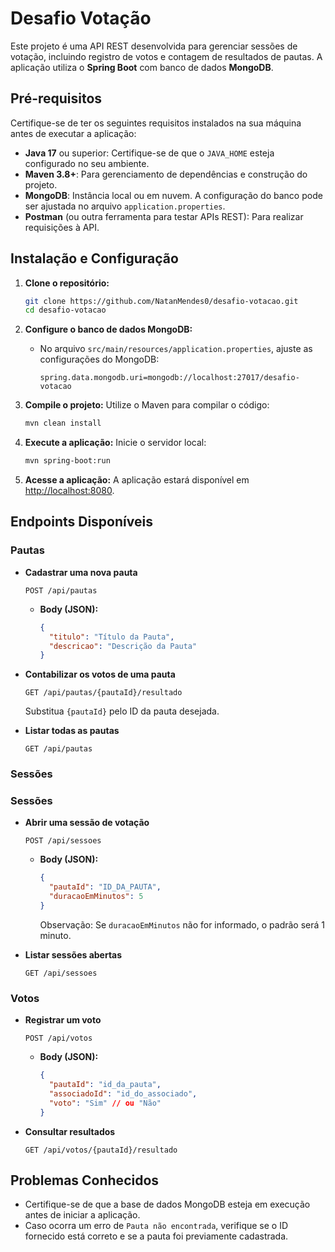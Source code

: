 # Desafio Votação

Este projeto é uma API REST desenvolvida para gerenciar sessões de votação, incluindo registro de votos e contagem de resultados de pautas. A aplicação utiliza o **Spring Boot** com banco de dados **MongoDB**.

## Pré-requisitos

Certifique-se de ter os seguintes requisitos instalados na sua máquina antes de executar a aplicação:

- **Java 17** ou superior: Certifique-se de que o `JAVA_HOME` esteja configurado no seu ambiente.
- **Maven 3.8+**: Para gerenciamento de dependências e construção do projeto.
- **MongoDB**: Instância local ou em nuvem. A configuração do banco pode ser ajustada no arquivo `application.properties`.
- **Postman** (ou outra ferramenta para testar APIs REST): Para realizar requisições à API.

## Instalação e Configuração

1. **Clone o repositório:**
    
    ```bash
    git clone https://github.com/NatanMendes0/desafio-votacao.git
    cd desafio-votacao
    ```
    
2. **Configure o banco de dados MongoDB:**
    - No arquivo `src/main/resources/application.properties`, ajuste as configurações do MongoDB:
        
        ```
        spring.data.mongodb.uri=mongodb://localhost:27017/desafio-votacao        
        ```
        
3. **Compile o projeto:**
Utilize o Maven para compilar o código:
    
    ```bash
    mvn clean install    
    ```
    
4. **Execute a aplicação:**
Inicie o servidor local:
    
    ```bash
    mvn spring-boot:run
    ```
    
5. **Acesse a aplicação:**
A aplicação estará disponível em [http://localhost:8080](http://localhost:8080/).

## Endpoints Disponíveis

### **Pautas**

- **Cadastrar uma nova pauta**

  ```
  POST /api/pautas
  ```
  
  - **Body (JSON):**
    
    ```json
    {
      "titulo": "Título da Pauta",
      "descricao": "Descrição da Pauta"
    }
    ```

- **Contabilizar os votos de uma pauta**

  ```
  GET /api/pautas/{pautaId}/resultado
  ```
  
  Substitua `{pautaId}` pelo ID da pauta desejada.

- **Listar todas as pautas**

  ```
  GET /api/pautas
  ```

### **Sessões**

### **Sessões**

- **Abrir uma sessão de votação**

  ```
  POST /api/sessoes
  ```

  - **Body (JSON):**
    
    ```json
    {
      "pautaId": "ID_DA_PAUTA",
      "duracaoEmMinutos": 5
    }
    ```

    Observação: Se `duracaoEmMinutos` não for informado, o padrão será 1 minuto.

- **Listar sessões abertas**

  ```
  GET /api/sessoes
  ```

### **Votos**

- **Registrar um voto**
    
    ```
    POST /api/votos    
    ```
    
    - **Body (JSON):**
        
        ```json
        {
          "pautaId": "id_da_pauta",
          "associadoId": "id_do_associado",
          "voto": "Sim" // ou "Não"
        }
        
        ```
        
- **Consultar resultados**
    
    ```
    GET /api/votos/{pautaId}/resultado    
    ```

## Problemas Conhecidos

- Certifique-se de que a base de dados MongoDB esteja em execução antes de iniciar a aplicação.
- Caso ocorra um erro de `Pauta não encontrada`, verifique se o ID fornecido está correto e se a pauta foi previamente cadastrada.